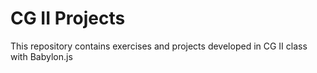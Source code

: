 # CG II Projects
This repository contains exercises and projects developed in CG II class with Babylon.js
